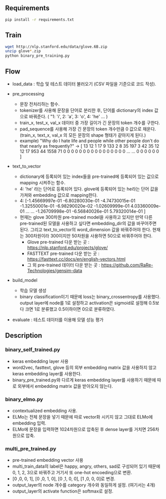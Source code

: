 ## Requirements
```bash
pip install -r requirements.txt
```

## Train
```bash
wget http://nlp.stanford.edu/data/glove.6B.zip
unzip glove*.zip
python binary_pre_training.py
```

## Flow
- load_data : 학습 및 테스트 데이터 불러오기 (CSV 파일을 기준으로 코드 작성).

- pre_processing
  - 문장 전처리하는 함수.  
  - tokenizer를 사용해 문장을 단어로 분리한 후, 단어를 dictionary의 index 값으로 바꿔준다. ( "1: 'i', 2: 'a', 3: 'o', 4: 'he' ... )
  - train_x, test_x, val_x 데이터 중 가장 길이가 긴 문장의 token 개수를 구한다.
  - pad_sequence를 사용해 가장 긴 문장의 token 개수만큼 0 값으로 채운다. (train_x, text_x, val_x 의 모든 문장의 shape 형태가 같아지게 된다.)
  - example) "Why do I hate life and people while other people don't do that nearly as frequently?" -> [  13   12    1   17    9  133    2    8   35  197    3   42   35   12   12   17  953   44 1558   71    0    0    0    0    0    0    0    0    0    0    0    0    0    0    0    0    ... ...     0    0    0    0    0    0   ]

- text_to_vector
  - dictionary에 등록되어 있는 index들을 pre-trained에 등록되어 있는 값으로 mapping 시켜주는 함수.
  - 4: 'he' 라는 단어로 등록되어 있다. glove에 등록되어 있는 he라는 단어 값을 가져와 embedding 값으로 mapping한다.
  - 4: [-1.45669997e-01 -6.80280030e-01 -4.74730015e-01 -1.32550001e-01 -6.98290020e-02 -1.02609999e-01  4.03360009e-01 ... ...   -1.26709998e-01 -6.56840026e-01  5.79320014e-01 ]
  - 현재는 glove 300차원 pre-trained model을 사용하고 있지만 만약 다른 pre-trained된 모델을 사용하고 싶다면 embedding_dir의 값을 바꾸어주면 된다.
  그리고 text_to_vector의 word_dimension 값을 바꿔주어야 한다. 현재는 300차원이라 300이지만 50차원을 사용하면 50으로 바꿔주어야 한다.
    - Glove pre-trained 다운 받는 곳 : https://nlp.stanford.edu/projects/glove/
    - FASTTEXT pre-trained 다운 받는 곳 : https://fasttext.cc/docs/en/english-vectors.html
    - 그 외 pre-trained 데이터 다운 받는 곳 : https://github.com/RaRe-Technologies/gensim-data 

- build_model
  - 학습 모델 생성
  - binary classification이기 때문에 loss는 binary_crossentropy를 사용했다. output layer에 node를 1로 설정하고 activation은 sigmoid로 설정해 0.5보다 크면 1로 분류했고 0.5이하이면 0으로 분류하였다.

- evaluate : 테스트 데이터를 이용해 모델 성능 평가

## Description
### binary_self_trained.py
- keras embedding layer 사용
- word2vec, fasttext, glove 등의 외부 embedding matrix 값을 사용하지 않고 keras embedding layer를 사용한다.
- binary_pre_trained.py와 다르게 keras embedding layer를 사용하기 때문에 따로 외부에서 embedding matrix 값을 받아오지 않는다.

### binary_elmo.py
- contextualized embedding 사용.
- ELMo는 전체 문장을 넣기 때문에 따로 vector화 시키지 않고 그대로 ELMo에 embedding 입력.
- ELMo에 문장을 입력하면 1024차원으로 압축된 후 dense layer를 거치면 256차원으로 압축.

### multi_pre_trained.py
- pre-trained embedding vector 사용
- multi_train_data의 label은 happy, angry, others, sad로 구성되어 있기 때문에 0, 1, 2, 3으로 바꿔주고 거기서 또 one-hot encoeding으로 변환.
- [0 ,0, 0, 1], [0 ,0, 1, 0], [0 ,1, 0, 0], [1 ,0, 0, 0]로 변경.
- output_layer의 node 개수를 category 개수와 동일하게 설정. (여기서는 4개)
- output_layer의 activate function은 softmax로 설정.
